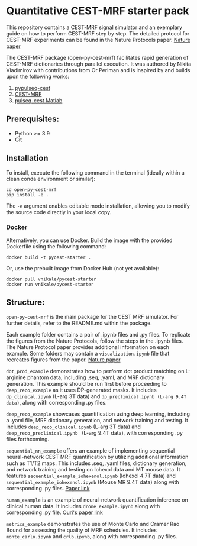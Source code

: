 # Quantitative CEST-MRF starter pack
This repository contains a CEST-MRF signal simulator and an exemplary guide on how to perform CEST-MRF step by step. The detailed protocol for CEST-MRF experiments can be found in the Nature Protocols paper. [Nature paper](https://github.com/operlman/cest-mrf)

The CEST-MRF package (open-py-cest-mrf) facilitates rapid generation of CEST-MRF dictionaries through parallel execution. It was authored by Nikita Vladimirov with contributions from Or Perlman and is inspired by and builds upon the following works:
1. [pypulseq-cest](https://github.com/KerstinKaspar/pypulseq-cest/blob/main/pypulseq_cest/parser.py)
2. [CEST-MRF](https://github.com/operlman/cest-mrf)
3. [pulseq-cest Matlab](https://github.com/kherz/pulseq-cest/tree/master)

## Prerequisites:
- Python >= 3.9
- Git

## Installation

To install, execute the following command in the terminal (ideally within a clean conda environment or similar):
```
cd open-py-cest-mrf
pip install -e .
```
The `-e` argument enables editable mode installation, allowing you to modify the source code directly in your local copy.

### Docker
Alternatively, you can use Docker. Build the image with the provided Dockerfile using the following command:
```
docker build -t pycest-starter .
```
Or, use the prebuilt image from Docker Hub (not yet available):
```
docker pull vnikale/pycest-starter
docker run vnikale/pycest-starter
```


## Structure:
`open-py-cest-mrf` is the main package for the CEST MRF simulator. For further details, refer to the README.md within the package. 

Each example folder contains a pair of .ipynb files and .py files. To replicate the figures from the Nature Protocols, follow the steps in the .ipynb files. The Nature Protocol paper provides additional information on each example. Some folders may contain a `visualization.ipynb` file that recreates figures from the paper. [Nature paper](https://github.com/operlman/cest-mrf)

`dot_prod_example` demonstrates how to perform dot product matching on L-arginine phantom data, including .seq, .yaml, and MRF dictionary generation. This example should be run first before proceeding to `deep_reco_example` as it uses DP-generated masks. It includes `dp_clinical.ipynb` (L-arg 3T data) and `dp_preclinical.ipynb (L-arg 9.4T data)`, along with corresponding .py files. 

`deep_reco_example` showcases quantification using deep learning, including a .yaml file, MRF dictionary generation, and network training and testing. It includes `deep_reco_clinical.ipynb` (L-arg 3T data) and `deep_reco_preclinical.ipynb ` (L-arg 9.4T data), with corresponding .py files forthcoming. 

`sequential_nn_example` offers an example of implementing sequential neural-network CEST MRF quantification by utilizing additional information such as T1/T2 maps. This includes .seq, .yaml files, dictionary generation, and network training and testing on Iohexol data and MT mouse data. It features `sequential_example_iohexenol.ipynb` (Iohexol 4.7T data) and `sequential_example_iohexenol.ipynb` (Mouse MR 9.4T data) along with corresponding .py files. [Paper link](https://github.com/operlman/cest-mrf)

`human_example` is an example of neural-network quantification inference on clinical human data. It includes `drone_example.ipynb` along with corresponding .py file. [Ouri's paper link](https://github.com/operlman/cest-mrf)

`metrics_example` demonstrates the use of Monte Carlo and Cramer Rao Bound for assessing the quality of MRF schedules. It includes `monte_carlo.ipynb` and `crlb.ipynb`, along with corresponding .py files.